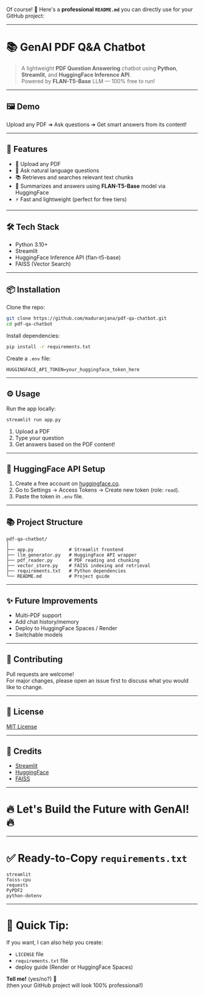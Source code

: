 Of course! 🚀 Here's a **professional `README.md`** you can directly use for your GitHub project:

---

# 📚 GenAI PDF Q&A Chatbot

> A lightweight **PDF Question Answering** chatbot using **Python**, **Streamlit**, and **HuggingFace Inference API**.  
> Powered by **FLAN-T5-Base** LLM — 100% free to run!

---

## 🖼 Demo
Upload any PDF ➔ Ask questions ➔ Get smart answers from its content!


---

## 🚀 Features
- 📄 Upload any PDF
- 🤖 Ask natural language questions
- 📚 Retrieves and searches relevant text chunks
- 🧠 Summarizes and answers using **FLAN-T5-Base** model via HuggingFace
- ⚡ Fast and lightweight (perfect for free tiers)

---

## 🛠 Tech Stack
- Python 3.10+
- Streamlit
- HuggingFace Inference API (flan-t5-base)
- FAISS (Vector Search)

---

## 📦 Installation

Clone the repo:

```bash
git clone https://github.com/maduranjana/pdf-qa-chatbot.git
cd pdf-qa-chatbot
```

Install dependencies:

```bash
pip install -r requirements.txt
```

Create a `.env` file:

```env
HUGGINGFACE_API_TOKEN=your_huggingface_token_here
```

---

## ⚙️ Usage

Run the app locally:

```bash
streamlit run app.py
```

1. Upload a PDF
2. Type your question
3. Get answers based on the PDF content!

---

## 🔑 HuggingFace API Setup

1. Create a free account on [huggingface.co](https://huggingface.co/join).
2. Go to Settings → Access Tokens → Create new token (role: `read`).
3. Paste the token in `.env` file.

---

## 📚 Project Structure

```
pdf-qa-chatbot/
│
├── app.py             # Streamlit frontend
├── llm_generator.py   # HuggingFace API wrapper
├── pdf_reader.py      # PDF reading and chunking
├── vector_store.py    # FAISS indexing and retrieval
├── requirements.txt   # Python dependencies
└── README.md          # Project guide
```

---

## ✨ Future Improvements
- Multi-PDF support
- Add chat history/memory
- Deploy to HuggingFace Spaces / Render
- Switchable models

---

## 🤝 Contributing

Pull requests are welcome!  
For major changes, please open an issue first to discuss what you would like to change.

---

## 📜 License

[MIT License](LICENSE)

---

## 🌟 Credits

- [Streamlit](https://streamlit.io/)
- [HuggingFace](https://huggingface.co/)
- [FAISS](https://github.com/facebookresearch/faiss)

---

# 🔥 Let's Build the Future with GenAI! 🔥

---

# ✅ Ready-to-Copy `requirements.txt`

```text
streamlit
faiss-cpu
requests
PyPDF2
python-dotenv
```

---

# 🚀 Quick Tip:
If you want, I can also help you create:
- `LICENSE` file
- `requirements.txt` file  
- deploy guide (Render or HuggingFace Spaces)  

**Tell me!** (yes/no?) 🎯  
(then your GitHub project will look 100% professional!)

